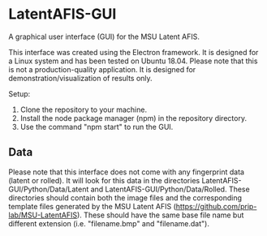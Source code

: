 # LatentAFIS-GUI
A graphical user interface (GUI) for the MSU Latent AFIS.

This interface was created using the Electron framework. It is designed for a Linux system and has been tested on Ubuntu 18.04.
Please note that this is not a production-quality application. It is designed for demonstration/visualization of results only.

Setup:
1. Clone the repository to your machine.
2. Install the node package manager (npm) in the repository directory.
3. Use the command "npm start" to run the GUI.

## Data
Please note that this interface does not come with any fingerprint data (latent or rolled).
It will look for this data in the directories LatentAFIS-GUI/Python/Data/Latent and LatentAFIS-GUI/Python/Data/Rolled. These directories should contain both the image files and the corresponding template files generated by the MSU Latent AFIS (https://github.com/prip-lab/MSU-LatentAFIS). These should have the same base file name but different extension (i.e. "filename.bmp" and "filename.dat").
